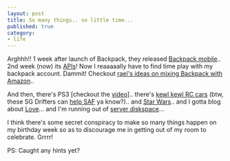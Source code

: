 ```yaml
---
layout: post
title: So many things.. so little time...
published: true
category:
- life
---
```

Arghhh!! 1 week after launch of Backpack, they released [Backpack mobile](http://feeds.feedburner.com/37signals/beMH?m=333).. 2nd week (now) its [APIs](http://www.backpackit.com/api/)! Now I reaaaaally have to find time play with my backpack account. Dammit! Checkout [rael's ideas on mixing Backpack with Amazon](http://radar.oreilly.com/archives/2005/05/new_way_of_doin.html)..   
  
And then, there's PS3 [checkout the [video](http://www.1up.com/do/newsStory?cId=3140617)].. there's [kewl kewl RC cars](http://tomorrow.sg/archives/2005/05/17/radio-controlled_car_drift.html) (btw, these SG Drifters can [help SAF](http://www.makezine.com/blog/archive/2005/05/rc_cars_on_the.html) ya know?).. and [Star Wars](http://www.boingboing.net/2005/05/17/star_wars_last_suppe.html).. and I gotta blog about [Love](http://nana.yanime.org/blog/2)... and I'm running out of [server diskspace](http://rails.yanime.org/rssfwd/)...   
  
I think there's some secret conspiracy to make so many things happen on my birthday week so as to discourage me in getting out of my room to celebrate. Grrrr!   
  
PS: Caught any hints yet?

